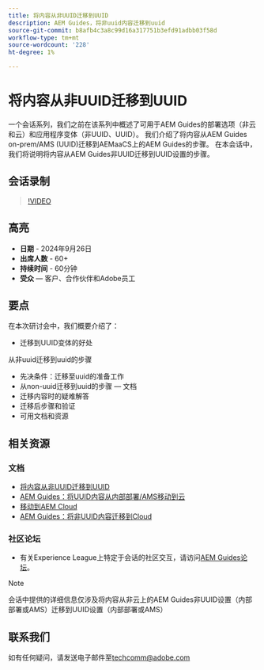 ```yaml
---
title: 将内容从非UUID迁移到UUID
description: AEM Guides，将非uuid内容迁移到uuid
source-git-commit: b8afb4c3a8c99d16a317751b3efd91adbb03f58d
workflow-type: tm+mt
source-wordcount: '228'
ht-degree: 1%

---
```


# 将内容从非UUID迁移到UUID

一个会话系列，我们之前在该系列中概述了可用于AEM Guides的部署选项（非云和云）和应用程序变体（非UUID、UUID）。
我们介绍了将内容从AEM Guides on-prem/AMS (UUID)迁移到AEMaaCS上的AEM Guides的步骤。
在本会话中，我们将说明将内容从AEM Guides非UUID迁移到UUID设置的步骤。


## 会话录制

>[!VIDEO](https://video.tv.adobe.com/v/3434807/uuid-migration-content-migration-guides-migration?quality=12&learn=on)


## 高亮

- **日期** - 2024年9月26日
- **出席人数** - 60+
- **持续时间** - 60分钟
- **受众** — 客户、合作伙伴和Adobe员工


## 要点

在本次研讨会中，我们概要介绍了：
- 迁移到UUID变体的好处

从非uuid迁移到uuid的步骤
- 先决条件：迁移至uuid的准备工作
- 从non-uuid迁移到uuid的步骤 — 文档
- 迁移内容时的疑难解答
- 迁移后步骤和验证
- 可用文档和资源



## 相关资源

### 文档

- [将内容从非UUID迁移到UUID](https://experienceleague.adobe.com/zh-hans/docs/experience-manager-guides/using/install-guide/on-prem-ig/content-migration/migration-process/migrate-non-uuid-uuid)
- [AEM Guides：将UUID内容从内部部署/AMS移动到云](../../cs-install-guide/migrate-on-premise-content-cloud.md)
- [移动到AEM Cloud](https://experienceleague.adobe.com/zh-hans/docs/experience-manager-cloud-service/content/migration-journey/getting-started)
- [AEM Guides：将非UUID内容迁移到Cloud](../../install-guide/migrate-uuid-non-uuid.md)

### 社区论坛

- 有关Experience League上特定于会话的社区交互，请访问[AEM Guides论坛](https://experienceleaguecommunities.adobe.com/t5/experience-manager-guides/bd-p/xml-documentation-discussions)。


>[!NOTE]
>
> 会话中提供的详细信息仅涉及将内容从非云上的AEM Guides非UUID设置（内部部署或AMS）迁移到UUID设置（内部部署或AMS）



## 联系我们

如有任何疑问，请发送电子邮件至<techcomm@adobe.com>
